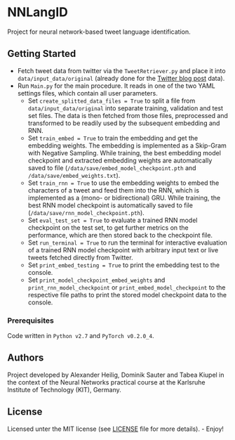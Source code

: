 # NNLangID
Project for neural network-based tweet language identification.

## Getting Started
* Fetch tweet data from twitter via the `TweetRetriever.py` and place it into `data/input_data/original` (already done for the [Twitter blog post](https://blog.twitter.com/engineering/en_us/a/2015/evaluating-language-identification-performance.html) data).
* Run `Main.py` for the main procedure. It reads in one of the two YAML settings files, which contain all user parameters.
	* Set `create_splitted_data_files = True` to split a file from `data/input_data/original` into separate training, validation and test set files. The data is then fetched from those files, preprocessed and transformed to be readily used by the subsequent embedding and RNN.
	* Set `train_embed = True` to train the embedding and get the embedding weights. The embedding is implemented as a Skip-Gram with Negative Sampling. While training, the best embedding model checkpoint and extracted embedding weights are automatically saved to file (`/data/save/embed_model_checkpoint.pth` and `/data/save/embed_weights.txt`).
	* Set `train_rnn = True` to use the embedding weights to embed the characters of a tweet and feed them into the RNN, which is implemented as a (mono- or bidirectional) GRU. While training, the best RNN model checkpoint is automatically saved to file (`/data/save/rnn_model_checkpoint.pth`).
	* Set `eval_test_set = True` to evaluate a trained RNN model checkpoint on the test set, to get further metrics on the performance, which are then stored back to the checkpoint file.
	* Set `run_terminal = True` to run the terminal for interactive evaluation of a trained RNN model checkpoint with arbitrary input text or live tweets fetched directly from Twitter.
	* Set `print_embed_testing = True` to print the embedding test to the console.
	* Set `print_model_checkpoint_embed_weights` and `print_rnn_model_checkpoint` or `print_embed_model_checkpoint` to the respective file paths to print the stored model checkpoint data to the console.

### Prerequisites
Code written in `Python v2.7` and `PyTorch v0.2.0_4`.

## Authors
Project developed by Alexander Heilig, Dominik Sauter and Tabea Kiupel in the context of the Neural Networks practical course at the Karlsruhe Institute of Technology (KIT), Germany.

## License
Licensed unter the MIT license (see [LICENSE](LICENSE) file for more details). - Enjoy!